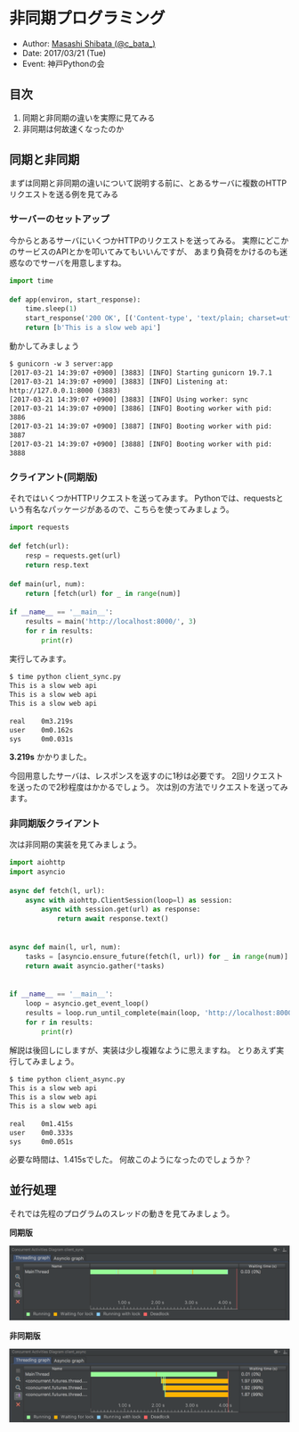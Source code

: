 # 非同期プログラミング

- Author: [Masashi Shibata (@c_bata_)](https://twitter.com/c_bata_)
- Date: 2017/03/21 (Tue)
- Event: 神戸Pythonの会

## 目次

1. 同期と非同期の違いを実際に見てみる
2. 非同期は何故速くなったのか


## 同期と非同期

まずは同期と非同期の違いについて説明する前に、とあるサーバに複数のHTTPリクエストを送る例を見てみる


### サーバーのセットアップ

今からとあるサーバにいくつかHTTPのリクエストを送ってみる。
実際にどこかのサービスのAPIとかを叩いてみてもいいんですが、
あまり負荷をかけるのも迷惑なのでサーバを用意しますね。

```python
import time

def app(environ, start_response):
    time.sleep(1)
    start_response('200 OK', [('Content-type', 'text/plain; charset=utf-8')])
    return [b'This is a slow web api']
```

動かしてみましょう

```console
$ gunicorn -w 3 server:app
[2017-03-21 14:39:07 +0900] [3883] [INFO] Starting gunicorn 19.7.1
[2017-03-21 14:39:07 +0900] [3883] [INFO] Listening at: http://127.0.0.1:8000 (3883)
[2017-03-21 14:39:07 +0900] [3883] [INFO] Using worker: sync
[2017-03-21 14:39:07 +0900] [3886] [INFO] Booting worker with pid: 3886
[2017-03-21 14:39:07 +0900] [3887] [INFO] Booting worker with pid: 3887
[2017-03-21 14:39:07 +0900] [3888] [INFO] Booting worker with pid: 3888
```

### クライアント(同期版)

それではいくつかHTTPリクエストを送ってみます。
Pythonでは、requestsという有名なパッケージがあるので、こちらを使ってみましょう。

```python
import requests

def fetch(url):
    resp = requests.get(url)
    return resp.text

def main(url, num):
    return [fetch(url) for _ in range(num)]

if __name__ == '__main__':
    results = main('http://localhost:8000/', 3)
    for r in results:
        print(r)
```

実行してみます。

```console
$ time python client_sync.py 
This is a slow web api
This is a slow web api
This is a slow web api

real    0m3.219s
user    0m0.162s
sys     0m0.031s
```

**3.219s** かかりました。

今回用意したサーバは、レスポンスを返すのに1秒は必要です。
2回リクエストを送ったので2秒程度はかかるでしょう。
次は別の方法でリクエストを送ってみます。


### 非同期版クライアント

次は非同期の実装を見てみましょう。

```python
import aiohttp
import asyncio

async def fetch(l, url):
    async with aiohttp.ClientSession(loop=l) as session:
        async with session.get(url) as response:
            return await response.text()


async def main(l, url, num):
    tasks = [asyncio.ensure_future(fetch(l, url)) for _ in range(num)]
    return await asyncio.gather(*tasks)


if __name__ == '__main__':
    loop = asyncio.get_event_loop()
    results = loop.run_until_complete(main(loop, 'http://localhost:8000', 3))
    for r in results:
        print(r)
```

解説は後回しにしますが、実装は少し複雑なように思えますね。
とりあえず実行してみましょう。

```console
$ time python client_async.py 
This is a slow web api
This is a slow web api
This is a slow web api

real    0m1.415s
user    0m0.333s
sys     0m0.051s
```

必要な時間は、1.415sでした。
何故このようになったのでしょうか？


## 並行処理

それでは先程のプログラムのスレッドの動きを見てみましょう。

**同期版**

![同期版](./img/fetch_sync.png)

**非同期版**

![非同期版](./img/fetch_async.png)


